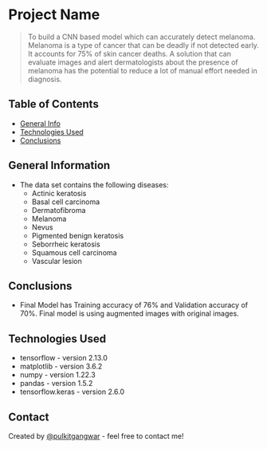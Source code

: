 # Project Name
> To build a CNN based model which can accurately detect melanoma. Melanoma is a type of cancer that can be deadly if not detected early. It accounts for 75% of skin cancer deaths. A solution that can evaluate images and alert dermatologists about the presence of melanoma has the potential to reduce a lot of manual effort needed in diagnosis.


## Table of Contents
* [General Info](#general-information)
* [Technologies Used](#technologies-used)
* [Conclusions](#conclusions)

<!-- You can include any other section that is pertinent to your problem -->

## General Information
- The data set contains the following diseases:
  - Actinic keratosis
  - Basal cell carcinoma
  - Dermatofibroma
  - Melanoma
  - Nevus
  - Pigmented benign keratosis
  - Seborrheic keratosis
  - Squamous cell carcinoma
  - Vascular lesion



## Conclusions
- Final Model has Training accuracy of 76% and Validation accuracy of 70%. Final model is using augmented images with original images.




## Technologies Used
- tensorflow - version 2.13.0
- matplotlib - version 3.6.2
- numpy - version 1.22.3
- pandas - version 1.5.2
- tensorflow.keras - version 2.6.0



## Contact
Created by [@pulkitgangwar](https://github.com/pulkitgangwar) - feel free to contact me!


